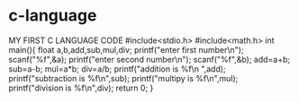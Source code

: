 # c-language
MY FIRST C LANGUAGE CODE
#include<stdio.h>
#include<math.h>
int main(){
    float a,b,add,sub,mul,div;
    printf("enter first number\n");
    scanf("%f",&a);
    printf("enter second number\n");
    scanf("%f",&b);
    add=a+b;
    sub=a-b;
    mul=a*b;
    div=a/b;
    printf("addition is %f\n ",add);
    printf("subtraction is %f\n",sub);
    printf("multipy is %f\n",mul);
    printf("division is %f\n",div);
    return 0;
}
